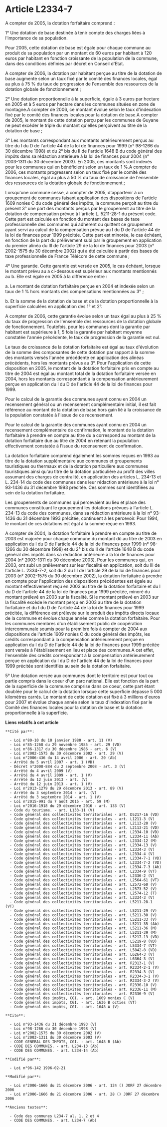 # Article L2334-7

A compter de 2005, la dotation forfaitaire comprend : 

1° Une dotation de base destinée à tenir compte des charges liées à l'importance de sa population. 

Pour 2005, cette dotation de base est égale pour chaque commune au produit de sa population par un montant de 60 euros par
habitant à 120 euros par habitant en fonction croissante de la population de la commune, dans des conditions définies par
décret en Conseil d'Etat.

A compter de 2006, la dotation par habitant perçue au titre de la dotation de base augmente selon un taux fixé par le comité
des finances locales, égal au plus à 75 % du taux de progression de l'ensemble des ressources de la dotation globale de
fonctionnement ; 

2° Une dotation proportionnelle à la superficie, égale à 3 euros par hectare en 2005 et à 5 euros par hectare dans les
communes situées en zone de montagne.A compter de 2006, ce montant évolue selon le taux d'indexation fixé par le comité des
finances locales pour la dotation de base.A compter de 2005, le montant de cette dotation perçu par les communes de Guyane ne
peut excéder le triple du montant qu'elles perçoivent au titre de la dotation de base ; 

3° Les montants correspondant aux montants antérieurement perçus au titre du I du D de l'article 44 de la loi de finances
pour 1999 (n° 98-1266 du 30 décembre 1998) et du 2° bis du II de l'article 1648 B du code général des impôts dans sa
rédaction antérieure à la loi de finances pour 2004 (n° 2003-1311 du 30 décembre 2003). En 2005, ces montants sont indexés
pour les communes qui en bénéficient selon un taux de 1 %.A compter de 2006, ces montants progressent selon un taux fixé par
le comité des finances locales, égal au plus à 50 % du taux de croissance de l'ensemble des ressources de la dotation globale
de fonctionnement ; 

Lorsqu'une commune cesse, à compter de 2005, d'appartenir à un groupement de communes faisant application des dispositions de
l'article 1609 nonies C du code général des impôts, la commune perçoit au titre du présent 3° une part des montants perçus
par le groupement au titre de la dotation de compensation prévue à l'article L. 5211-28-1 du présent code. Cette part est
calculée en fonction du montant des bases de taxe professionnelle des communes qui adhèrent ou quittent ce groupement ayant
servi au calcul de la compensation prévue au I du D de l'article 44 de la loi de finances pour 1999 précitée. Cette part est
minorée, le cas échéant, en fonction de la part du prélèvement subi par le groupement en application du premier alinéa du III
de l'article 29 de la loi de finances pour 2003 (n° 2002-1575 du 30 décembre 2002) qui a été calculée à partir des bases de
taxe professionnelle de France Télécom de cette commune ; 

4° Une garantie. Cette garantie est versée en 2005, le cas échéant, lorsque le montant prévu au a ci-dessous est supérieur
aux montants mentionnés au b. Elle est égale en 2005 à la différence entre : 

a. Le montant de dotation forfaitaire perçue en 2004 et indexée selon un taux de 1 % hors montants des compensations
mentionnées au 3° ; 

b. Et la somme de la dotation de base et de la dotation proportionnelle à la superficie calculées en application des 1° et
2°.

A compter de 2006, cette garantie évolue selon un taux égal au plus à 25 % du taux de progression de l'ensemble des
ressources de la dotation globale de fonctionnement. Toutefois, pour les communes dont la garantie par habitant est
supérieure à 1, 5 fois la garantie par habitant moyenne constatée l'année précédente, le taux de progression de la garantie
est nul. 

Le taux de croissance de la dotation forfaitaire est égal au taux d'évolution de la somme des composantes de cette dotation
par rapport à la somme des montants versés l'année précédente en application des alinéas précédents, hors les montants prévus
au 3°. Pour l'application de cette disposition en 2005, le montant de la dotation forfaitaire pris en compte au titre de 2004
est égal au montant total de la dotation forfaitaire versée en 2004, hors les montants correspondant à la compensation
antérieurement perçue en application du I du D de l'article 44 de la loi de finances pour 1999. 

Pour le calcul de la garantie des communes ayant connu en 2004 un recensement général ou un recensement complémentaire
initial, il est fait référence au montant de la dotation de base hors gain lié à la croissance de la population constatée à
l'issue de ce recensement. 

Pour le calcul de la garantie des communes ayant connu en 2004 un recensement complémentaire de confirmation, le montant de
la dotation forfaitaire à prendre en compte au titre du a correspond au montant de la dotation forfaitaire due au titre de
2004 en retenant la population effectivement constatée à l'issue du recensement de confirmation. 

La dotation forfaitaire comprend également les sommes reçues en 1993 au titre de la dotation supplémentaire aux communes et
groupements touristiques ou thermaux et de la dotation particulière aux communes touristiques ainsi qu'au titre de la
dotation particulière au profit des villes assumant des charges de centralité, en application des articles L. 234-13 et L.
234-14 du code des communes dans leur rédaction antérieure à la loi n° 93-1436 du 31 décembre 1993 précitée. Ces sommes sont
identifiées au sein de la dotation forfaitaire. 

Les groupements de communes qui percevaient au lieu et place des communes constituant le groupement les dotations prévues à
l'article L. 234-13 du code des communes, dans sa rédaction antérieure à la loi n° 93-1436 du 31 décembre 1993 précitée,
continuent à les percevoir. Pour 1994, le montant de ces dotations est égal à la somme reçue en 1993.

A compter de 2004, la dotation forfaitaire à prendre en compte au titre de 2003 est majorée pour chaque commune du montant dû
au titre de 2003 en application du I du D de l'article 44 de la loi de finances pour 1999 (n° 98-1266 du 30 décembre 1998) et
du 2° bis du II de l'article 1648 B du code général des impôts dans sa rédaction antérieure à la loi de finances pour 2004
(n° 2003-1311 du 30 décembre 2003). Pour les communes qui, en 2003, ont subi un prélèvement sur leur fiscalité en
application, soit du III de l'article L. 2334-7-2, soit du 2 du III de l'article 29 de la loi de finances pour 2003 (n°
2002-1575 du 30 décembre 2002), la dotation forfaitaire à prendre en compte pour l'application des dispositions précédentes
est égale au montant effectivement reçu en 2003 au titre de la dotation forfaitaire et du I du D de l'article 44 de la loi de
finances pour 1999 précitée, minoré du montant prélevé en 2003 sur la fiscalité. Si le montant prélevé en 2003 sur la
fiscalité excède le montant perçu en 2003 au titre de la dotation forfaitaire et du I du D de l'article 44 de la loi de
finances pour 1999 précitée, la différence est prélevée sur le produit des impôts directs locaux de la commune et évolue
chaque année comme la dotation forfaitaire. Pour les communes membres d'un établissement public de coopération intercommunale
soumis pour la première fois à compter de 2004 aux dispositions de l'article 1609 nonies C du code général des impôts, les
crédits correspondant à la compensation antérieurement perçue en application du I du D de l'article 44 de la loi de finances
pour 1999 précitée sont versés à l'établissement en lieu et place des communes.A cet effet, l'ensemble des crédits
correspondant à la compensation antérieurement perçue en application du I du D de l'article 44 de la loi de finances pour
1999 précitée sont identifiés au sein de la dotation forfaitaire. 

5° Une dotation versée aux communes dont le territoire est pour tout ou partie compris dans le coeur d'un parc national. Elle
est fonction de la part de la superficie de la commune comprise dans ce coeur, cette part étant doublée pour le calcul de la
dotation lorsque cette superficie dépasse 5 000 kilomètres carrés. Le montant de cette dotation est fixé à 3 millions d'euros
pour 2007 et évolue chaque année selon le taux d'indexation fixé par le Comité des finances locales pour la dotation de base
et la dotation proportionnelle à la superficie.

**Liens relatifs à cet article**

	**Cité par**:

	  - Loi n°80-10 du 10 janvier 1980 - art. 11 (V)
	  - Loi n°85-1268 du 29 novembre 1985 - art. 29 (VD)
	  - Loi n°86-1317 du 30 décembre 1986 - art. 6 (V)
	  - Loi n°2002-1575 du 30 décembre 2002 - art. 29 (V)
	  - Loi n°2006-436 du 14 avril 2006 - art. 20 (Ab)
	  - Arrêté du 5 avril 2007 - art. 1 (VD)
	  - Décret n°2008-884 du 2 septembre 2008 - art. 3 (V)
	  - Arrêté du 4 avril 2009 (V)
	  - Arrêté du 4 avril 2009 - art. 1 (V)
	  - Arrêté du 12 juin 2013 - art. (V)
	  - Arrêté du 12 juin 2013 - art. 1 (V)
	  - Loi n°2013-1279 du 29 décembre 2013 - art. 89 (V)
	  - Arrêté du 3 septembre 2014 - art. (V)
	  - Arrêté du 3 septembre 2014 - art. 1 (V)
	  - Loi n°2015-991 du 7 août 2015 - art. 59 (M)
	  - Loi n°2016-1918 du 29 décembre 2016 - art. 133 (V)
	  - Code du tourisme. - art. L133-11 (V)
	  - Code général des collectivités territoriales - art. D5217-16 (VD)
	  - Code général des collectivités territoriales - art. L1211-3 (V)
	  - Code général des collectivités territoriales - art. L2113-20 (V)
	  - Code général des collectivités territoriales - art. L2113-21 (VD)
	  - Code général des collectivités territoriales - art. L2334-10 (VD)
	  - Code général des collectivités territoriales - art. L2334-11 (Ab)
	  - Code général des collectivités territoriales - art. L2334-12 (M)
	  - Code général des collectivités territoriales - art. L2334-13 (V)
	  - Code général des collectivités territoriales - art. L2334-3 (V)
	  - Code général des collectivités territoriales - art. L2334-4 (V)
	  - Code général des collectivités territoriales - art. L2334-7-1 (VD)
	  - Code général des collectivités territoriales - art. L2334-7-2 (VD)
	  - Code général des collectivités territoriales - art. L2334-7-3 (Ab)
	  - Code général des collectivités territoriales - art. L2334-9 (VT)
	  - Code général des collectivités territoriales - art. L2336-2 (V)
	  - Code général des collectivités territoriales - art. L2564-61 (VT)
	  - Code général des collectivités territoriales - art. L2572-60 (V)
	  - Code général des collectivités territoriales - art. L2573-52 (V)
	  - Code général des collectivités territoriales - art. L2574-12 (T)
	  - Code général des collectivités territoriales - art. L3334-3 (V)
	  - Code général des collectivités territoriales - art. L5211-28-1 (VT)
	  - Code général des collectivités territoriales - art. L5211-29 (V)
	  - Code général des collectivités territoriales - art. L5211-30 (V)
	  - Code général des collectivités territoriales - art. L5211-33 (V)
	  - Code général des collectivités territoriales - art. L5211-35 (Ab)
	  - Code général des collectivités territoriales - art. L5211-36 (M)
	  - Code général des collectivités territoriales - art. L5211-39 (M)
	  - Code général des collectivités territoriales - art. L5217-13 (VD)
	  - Code général des collectivités territoriales - art. L5219-8 (VD)
	  - Code général des collectivités territoriales - art. L5334-7 (VT)
	  - Code général des collectivités territoriales - art. L5842-8 (VD)
	  - Code général des collectivités territoriales - art. L6264-3 (V)
	  - Code général des collectivités territoriales - art. L6364-3 (V)
	  - Code général des collectivités territoriales - art. R2313-1 (V)
	  - Code général des collectivités territoriales - art. R2334-2-1 (V)
	  - Code général des collectivités territoriales - art. R2334-3 (V)
	  - Code général des collectivités territoriales - art. R2334-3-1 (V)
	  - Code général des collectivités territoriales - art. R2334-3-2 (V)
	  - Code général des collectivités territoriales - art. R2336-10 (V)
	  - Code général des collectivités territoriales - art. R2336-11 (M)
	  - Code général des collectivités territoriales - art. R2336-9 (V)
	  - Code général des impôts, CGI. - art. 1609 nonies C (V)
	  - Code général des impôts, CGI. - art. 1636 B octies (VT)
	  - Code général des impôts, CGI. - art. 1648 A (V)

	**Cite**:

	  - Loi n°93-1436 du 31 décembre 1993 (V)
	  - Loi n°98-1266 du 30 décembre 1998 (V)
	  - Loi n°2002-1575 du 30 décembre 2002 (V)
	  - Loi n°2003-1311 du 30 décembre 2003 (V)
	  - CODE GENERAL DES IMPOTS, CGI. - art. 1648 B (Ab)
	  - CODE DES COMMUNES. - art. L234-13 (Ab)
	  - CODE DES COMMUNES. - art. L234-14 (Ab)

	**Codifié par**:

	  - Loi n°96-142 1996-02-21

	**Modifié par**:

	  - Loi n°2006-1666 du 21 décembre 2006 - art. 124 () JORF 27 décembre 2006
	  - Loi n°2006-1666 du 21 décembre 2006 - art. 28 () JORF 27 décembre 2006

	**Anciens textes**:

	  - Code des communes L234-7 al. 1, 2 et 4
	  - CODE DES COMMUNES. - art. L234-7 (Ab)

